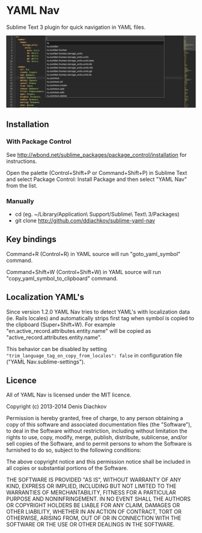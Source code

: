# YAML Nav

Sublime Text 3 plugin for quick navigation in YAML files.

![screenshot](screenshot.png)

## Installation

### With Package Control

See http://wbond.net/sublime_packages/package_control/installation for instructions.

Open the palette (Control+Shift+P or Command+Shift+P) in Sublime Text and select Package Control: Install Package and then select "YAML Nav" from the list.

### Manually

 * cd <YOUR PACKAGES DIRECTORY> (eg. ~/Library/Application\ Support/Sublime\ Text\ 3/Packages)
 * git clone http://github.com/ddiachkov/sublime-yaml-nav

## Key bindings

Command+R (Control+R) in YAML source will run "goto_yaml_symbol" command.

Command+Shift+W (Control+Shift+W) in YAML source will run "copy_yaml_symbol_to_clipboard" command.

## Localization YAML's

Since version 1.2.0 YAML Nav tries to detect YAML's with localization data (ie. Rails locales) and automatically strips first tag when symbol is copied to the clipboard (Super+Shift+W). For example "en.active_record.attributes.entity.name" will be copied as "active_record.attributes.entity.name".

This behavior can be disabled by setting ```"trim_language_tag_on_copy_from_locales": false``` in configuration file ("YAML Nav.sublime-settings").

## Licence

All of YAML Nav is licensed under the MIT licence.

  Copyright (c) 2013-2014 Denis Diachkov

  Permission is hereby granted, free of charge, to any person obtaining a copy
  of this software and associated documentation files (the "Software"), to deal
  in the Software without restriction, including without limitation the rights
  to use, copy, modify, merge, publish, distribute, sublicense, and/or sell
  copies of the Software, and to permit persons to whom the Software is
  furnished to do so, subject to the following conditions:

  The above copyright notice and this permission notice shall be included in
  all copies or substantial portions of the Software.

  THE SOFTWARE IS PROVIDED "AS IS", WITHOUT WARRANTY OF ANY KIND, EXPRESS OR
  IMPLIED, INCLUDING BUT NOT LIMITED TO THE WARRANTIES OF MERCHANTABILITY,
  FITNESS FOR A PARTICULAR PURPOSE AND NONINFRINGEMENT. IN NO EVENT SHALL THE
  AUTHORS OR COPYRIGHT HOLDERS BE LIABLE FOR ANY CLAIM, DAMAGES OR OTHER
  LIABILITY, WHETHER IN AN ACTION OF CONTRACT, TORT OR OTHERWISE, ARISING FROM,
  OUT OF OR IN CONNECTION WITH THE SOFTWARE OR THE USE OR OTHER DEALINGS IN
  THE SOFTWARE.
